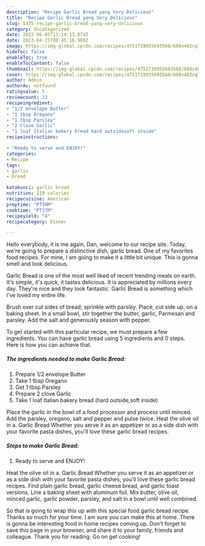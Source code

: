 ```yaml
---
description: "Recipe Garlic Bread yang Very Delicious"
title: "Recipe Garlic Bread yang Very Delicious"
slug: 1375-recipe-garlic-bread-yang-very-delicious
category: Uncategorized
date: 2022-06-05T11:14:13.074Z
date: 2023-04-25T08:45:16.960Z
image: https://img-global.cpcdn.com/recipes/4751719955693568/680x482cq70/garlic-bread-recipe-main-photo.jpg
hideToc: false
enableToc: true
enableTocContent: false
thumbnail: https://img-global.cpcdn.com/recipes/4751719955693568/680x482cq70/garlic-bread-recipe-main-photo.jpg
cover: https://img-global.cpcdn.com/recipes/4751719955693568/680x482cq70/garlic-bread-recipe-main-photo.jpg
author: Admin
authorAv: notfound
ratingvalue: 5
reviewcount: 22
recipeingredient:
- "1/2 envelope Butter"
- "1 tbsp Oregano"
- "1 tbsp Parsley"
- "2 clove Garlic"
- "1 loaf Italian bakery bread hard outsidesoft inside"
recipeinstructions:

- "Ready to serve and ENJOY!"
categories:
- Recipe
tags:
- garlic
- bread

katakunci: garlic bread 
nutrition: 219 calories
recipecuisine: American
preptime: "PT39M"
cooktime: "PT37M"
recipeyield: "4"
recipecategory: Dinner

---
```



Hello everybody, it is me again, Dan, welcome to our recipe site. Today, we're going to prepare a distinctive dish, garlic bread. One of my favorites food recipes. For mine, I am going to make it a little bit unique. This is gonna smell and look delicious.

Garlic Bread is one of the most well liked of recent trending meals on earth. It's simple, it's quick, it tastes delicious. It is appreciated by millions every day. They're nice and they look fantastic. Garlic Bread is something which I've loved my entire life.

Brush over cut sides of bread; sprinkle with parsley. Place, cut side up, on a baking sheet. In a small bowl, stir together the butter, garlic, Parmesan and parsley. Add the salt and generously season with pepper.


To get started with this particular recipe, we must prepare a few ingredients. You can have garlic bread using 5 ingredients and 0 steps. Here is how you can achieve that.

<!--inarticleads1-->

##### The ingredients needed to make Garlic Bread:

1. Prepare 1/2 envelope Butter
1. Take 1 tbsp Oregano
1. Get 1 tbsp Parsley
1. Prepare 2 clove Garlic
1. Take 1 loaf Italian bakery bread (hard outside,soft inside)


Place the garlic in the bowl of a food processor and process until minced. Add the parsley, oregano, salt and pepper and pulse twice. Heat the olive oil in a. Garlic Bread Whether you serve it as an appetizer or as a side dish with your favorite pasta dishes, you&#39;ll love these garlic bread recipes. 

<!--inarticleads2-->

##### Steps to make Garlic Bread:


1. Ready to serve and ENJOY!

Heat the olive oil in a. Garlic Bread Whether you serve it as an appetizer or as a side dish with your favorite pasta dishes, you&#39;ll love these garlic bread recipes. Find plain garlic bread, garlic cheese bread, and garlic toast versions. Line a baking sheet with aluminum foil. Mix butter, olive oil, minced garlic, garlic powder, parsley, and salt in a bowl until well combined. 

So that is going to wrap this up with this special food garlic bread recipe. Thanks so much for your time. I am sure you can make this at home. There is gonna be interesting food in home recipes coming up. Don't forget to save this page in your browser, and share it to your family, friends and colleague. Thank you for reading. Go on get cooking!
